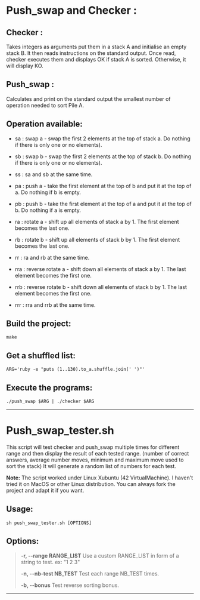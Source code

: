 # Push_swap and Checker :
 
## Checker :
    
Takes integers as arguments put them in a stack A and initialise an empty stack B. It then reads instructions on the standard output. Once read, checker executes them and displays OK if stack A is sorted. Otherwise, it will display KO.

## Push_swap :
    
Calculates and print on the standard output the smallest number of operation needed to sort Pile A.
    
## Operation available:
    
- sa : swap a - swap the first 2 elements at the top of stack a. Do nothing if there is only one or no elements).

- sb : swap b - swap the first 2 elements at the top of stack b. Do nothing if there is only one or no elements).

- ss : sa and sb at the same time.

- pa : push a - take the first element at the top of b and put it at the top of a. Do nothing if b is empty.

- pb : push b - take the first element at the top of a and put it at the top of b. Do nothing if a is empty.

- ra : rotate a - shift up all elements of stack a by 1. The first element becomes the last one.

- rb : rotate b - shift up all elements of stack b by 1. The first element becomes the last one.

- rr : ra and rb at the same time.

- rra : reverse rotate a - shift down all elements of stack a by 1. The last element becomes the first one.
    
- rrb : reverse rotate b - shift down all elements of stack b by 1. The last element becomes the first one.

- rrr : rra and rrb at the same time.

## Build the project:

`make`

## Get a shuffled list:

`ARG='ruby -e "puts (1..130).to_a.shuffle.join(' ')"'`

## Execute the programs:

`./push_swap $ARG | ./checker $ARG`

---

# Push_swap_tester.sh

This script will test checker and push_swap multiple times for different range and then display the result of each tested range. (number of correct answers, average number moves, minimum and maximum move used to sort the stack) It will generate a random list of numbers for each test.

**Note:** The script worked under Linux Xubuntu (42 VirtualMachine). I haven't tried it on MacOS or other Linux distribution. You can always fork the project and adapt it if you want.

## Usage:	
`sh push_swap_tester.sh [OPTIONS]`

## Options:

> **-r, --range RANGE_LIST**
> Use a custom RANGE_LIST in form of a string to test. ex: "1 2 3"
> 
> **-n, --nb-test NB_TEST**
> Test each range NB_TEST times.
> 
> **-b, --bonus**
>	Test reverse sorting bonus.

---

